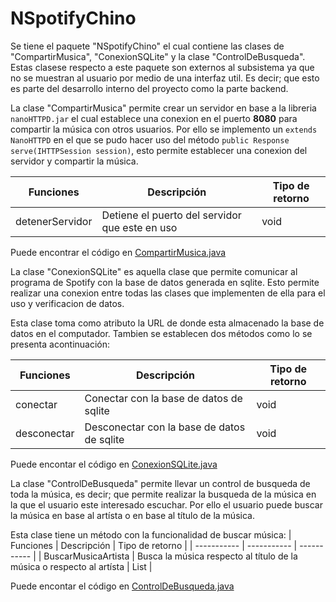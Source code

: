 # NSpotifyChino
Se tiene el paquete "NSpotifyChino" el cual contiene las clases de "CompartirMusica", "ConexionSQLite" y la clase "ControlDeBusqueda". Estas clasese respecto a este paquete son externos al subsistema ya que no se muestran al usuario por medio de una interfaz util. Es decir; que esto es parte del desarrollo interno del proyecto como la parte backend.

La clase "CompartirMusica" permite crear un servidor en base a la libreria ```nanoHTTPD.jar``` el cual establece una conexion en el puerto **8080** para compartir la música con otros usuarios.
Por ello se implemento un ```extends NanoHTTPD``` en el que se pudo hacer uso del método ```public Response serve(IHTTPSession session)```, esto permite establecer una conexion del servidor y compartir la música.

| Funciones      | Descripción | Tipo de retorno |
| ----------- | ----------- | ----------- |
| detenerServidor | Detiene el puerto del servidor que este en uso | void |

Puede encontrar el código en [CompartirMusica.java](https://github.com/ShanderGonzalez/Spotify_Grupo5/blob/master/src/NSpotifyChino/CompartirMusica.java "CompartirMusica.java")

La clase "ConexionSQLite" es aquella clase que permite comunicar al programa de Spotify con la base de datos generada en sqlite. Esto permite realizar una conexion entre todas las clases que implementen de ella para el uso y verificacion de datos.

Esta clase toma como atributo la URL de donde esta almacenado la base de datos en el computador. Tambien se establecen dos métodos como lo se presenta acontinuación:

| Funciones      | Descripción | Tipo de retorno |
| ----------- | ----------- | ----------- |
| conectar | Conectar con la base de datos de sqlite | void |
| desconectar | Desconectar con la base de datos de sqlite | void |

Puede encontar el código en [ConexionSQLite.java](https://github.com/ShanderGonzalez/Spotify_Grupo5/blob/master/src/NSpotifyChino/ConexionSQLite.java "ConexionSQLite.java")

La clase "ControlDeBusqueda" permite llevar un control de busqueda de toda la música, es decir; que permite realizar la busqueda de la música en la que el usuario este interesado escuchar. Por ello el usuario puede buscar la música en base al artísta o en base al título de la música.

Esta clase tiene un método con la funcionalidad de buscar música:
| Funciones      | Descripción | Tipo de retorno |
| ----------- | ----------- | ----------- |
| BuscarMusicaArtista | Busca la música respecto al título de la música o respecto al artísta | List |

Puede encontar el código en [ControlDeBusqueda.java](https://github.com/ShanderGonzalez/Spotify_Grupo5/blob/master/src/NSpotifyChino/ControlDeBusqueda.java "ControlDeBusqueda.java")
